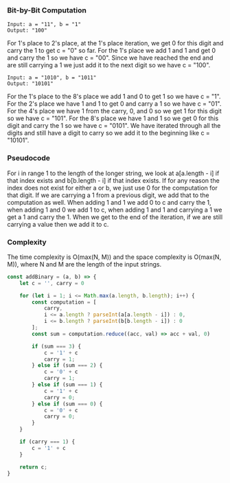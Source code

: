 ### Bit-by-Bit Computation
```
Input: a = "11", b = "1"
Output: "100"
```

For 1's place to 2's place, at the 1's place iteration, we get 0 for this digit and carry the 1 to get c = "0" so far. For the 1's place we add 1 and 1 and get 0 and carry the 1 so we have c = "00". Since we have reached the end and are still carrying a 1 we just add it to the next digit so we have c = "100".

```
Input: a = "1010", b = "1011"
Output: "10101"
```

For the 1's place to the 8's place we add 1 and 0 to get 1 so we have c = "1". For the 2's place we have 1 and 1 to get 0 and carry a 1 so we have c = "01". For the 4's place we have 1 from the carry, 0, and 0 so we get 1 for this digit so we have c = "101". For the 8's place we have 1 and 1 so we get 0 for this digit and carry the 1 so we have c = "0101". We have iterated through all the digits and still have a digit to carry so we add it to the beginning like c = "10101".

### Pseudocode
For i in range 1 to the length of the longer string, we look at a[a.length - i] if that index exists and b[b.length - i] if that index exists. If for any reason the index does not exist for either a or b, we just use 0 for the computation for that digit. If we are carrying a 1 from a previous digit, we add that to the computation as well. When adding 1 and 1 we add 0 to c and carry the 1, when adding 1 and 0 we add 1 to c, when adding 1 and 1 and carrying a 1 we get a 1 and carry the 1. When we get to the end of the iteration, if we are still carrying a value then we add it to c.

### Complexity
The time complexity is O(max(N, M)) and the space complexity is O(max(N, M)), where N and M are the length of the input strings.

```js
const addBinary = (a, b) => {
    let c = '', carry = 0

    for (let i = 1; i <= Math.max(a.length, b.length); i++) {
        const computation = [
            carry,
            i <= a.length ? parseInt(a[a.length - i]) : 0,
            i <= b.length ? parseInt(b[b.length - i]) : 0
        ];
        const sum = computation.reduce((acc, val) => acc + val, 0)

        if (sum === 3) {
            c = '1' + c
            carry = 1;
        } else if (sum === 2) {
            c = '0' + c
            carry = 1;
        } else if (sum === 1) {
            c = '1' + c
            carry = 0;
        } else if (sum === 0) {
            c = '0' + c
            carry = 0;
        }
    }

    if (carry === 1) {
        c = '1' + c
    }

    return c;
}

```